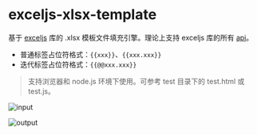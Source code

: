 # exceljs-xlsx-template

基于 [exceljs](https://github.com/exceljs/exceljs) 库的 .xlsx 模板文件填充引擎。理论上支持 exceljs 库的所有 [api](https://github.com/exceljs/exceljs/blob/master/README_zh.md#目录)。

- 普通标签占位符格式：`{{xxx}}`、`{{xxx.xxx}}`
- 迭代标签占位符格式：`{{@@xxx.xxx}}`

> 支持浏览器和 node.js 环境下使用。可参考 test 目录下的 test.html 或 test.js。

![input](https://github.com/user-attachments/assets/31c05045-e3c1-49a6-ab7d-9f1d72b91710)

![output](https://github.com/user-attachments/assets/98853096-8674-4d09-bd88-e09bcc9547b2)
